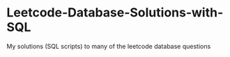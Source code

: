 # Leetcode-Database-Solutions-with-SQL
My solutions (SQL scripts) to many of the leetcode database questions
